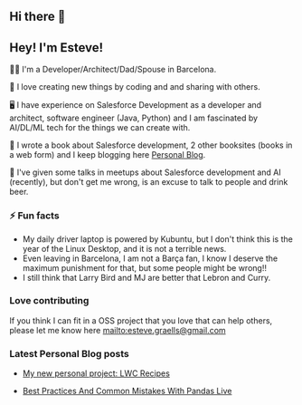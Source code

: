 ## Hi there 👋

<!--
**egraells/egraells** is a ✨ _special_ ✨ repository because its `README.md` (this file) appears on your GitHub profile.
-->

## Hey! I'm Esteve!
🧑‍🦳 I'm a Developer/Architect/Dad/Spouse in Barcelona. 

💖 I love creating new things by coding and and sharing with others.

🖥️ I have experience on Salesforce Development as a developer and architect, software engineer (Java, Python) and I am fascinated by AI/DL/ML tech for the things we can create with.

📖 I wrote a book about Salesforce development, 2 other booksites (books in a web form) and I keep blogging here [Personal Blog](https://forcegraells.com).

🍹 I've given some talks in meetups about Salesforce development and AI (recently), but don't get me wrong, is an excuse to talk to people and drink beer.

### ⚡ Fun facts 
* My daily driver laptop is powered by Kubuntu, but I don't think this is the year of the Linux Desktop, and it is not a terrible news.
* Even leaving in Barcelona, I am not a Barça fan, I know I deserve the maximum punishment for that, but some people might be wrong!!
* I still think that Larry Bird and MJ are better that Lebron and Curry.

### Love contributing
If you think I can fit in a OSS project that you love that can help others, please let me know here [mailto:esteve.graells@gmail.com](mailto:esteve.graells@gmail.com)

### Latest Personal Blog posts
<!-- BLOG-POST-LIST:START -->
- [My new personal project: LWC Recipes](https://salesforcegraells.wordpress.com/2024/05/20/new-personal-project-the-lwc-recipes-cookbook/)

- [Best Practices And Common Mistakes With Pandas Live](https://salesforcegraells.wordpress.com/2024/07/24/best-practices-and-common-mistakes-with-pandas-live/)
<!-- BLOG-POST-LIST:END -->

